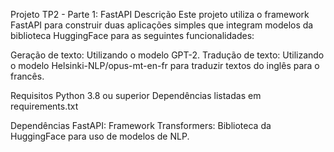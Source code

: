 Projeto TP2 - Parte 1: FastAPI
Descrição
Este projeto utiliza o framework FastAPI para construir duas aplicações simples que integram modelos da biblioteca HuggingFace para as seguintes funcionalidades:

Geração de texto: Utilizando o modelo GPT-2.
Tradução de texto: Utilizando o modelo Helsinki-NLP/opus-mt-en-fr para traduzir textos do inglês para o francês.

Requisitos
Python 3.8 ou superior
Dependências listadas em requirements.txt

Dependências
FastAPI: Framework
Transformers: Biblioteca da HuggingFace para uso de modelos de NLP.
